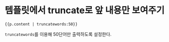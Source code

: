 # 템플릿에서 truncate로 앞 내용만 보여주기

```django
{{p.content | truncatewords:50}}
```

`truncatewords`를 이용해 50단어만 출력하도록 설정한다.
